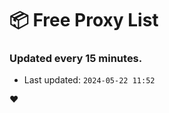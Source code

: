 # :package: Free Proxy List
### Updated every 15 minutes.

- Last updated: `2024-05-22 11:52`

:heart:

